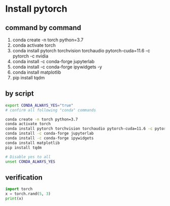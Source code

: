 # Install pytorch

## command by command
  1. conda create -n torch python=3.7 
  2. conda activate torch
  3. conda install pytorch torchvision torchaudio pytorch-cuda=11.6 -c pytorch -c nvidia
  4. conda install -c conda-forge jupyterlab 
  5. conda install -c conda-forge ipywidgets -y
  6. conda install matplotlib
  7. pip install tqdm

## by script
```bash   
export CONDA_ALWAYS_YES="true"
# confirm all following "conda" commands

conda create -n torch python=3.7 
conda activate torch
conda install pytorch torchvision torchaudio pytorch-cuda=11.6 -c pytorch -c nvidia 
conda install -c conda-forge jupyterlab
conda install -c conda-forge ipywidgets 
conda install matplotlib
pip install tqdm

# Disable yes to all
unset CONDA_ALWAYS_YES  
```

## verification
```python
import torch
x = torch.rand(5, 3)
print(x)
```
  
